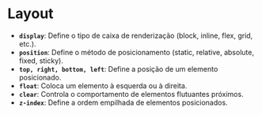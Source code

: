 # Layout

* **`display`**: Define o tipo de caixa de renderização (block, inline, flex, grid, etc.).
* **`position`**: Define o método de posicionamento (static, relative, absolute, fixed, sticky).
* **`top, right, bottom, left`**: Define a posição de um elemento posicionado.
* **`float`**: Coloca um elemento à esquerda ou à direita.
* **`clear`**: Controla o comportamento de elementos flutuantes próximos.
* **`z-index`**: Define a ordem empilhada de elementos posicionados.


